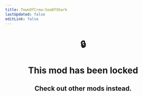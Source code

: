```yaml
---
title: TownOfCrew:SeaOfShark
lastUpdated: false
editLink: false
---
```


<div align="center">
<h1>🔒</h1>
<h1>This mod has been locked</h1>
<h2>Check out other mods instead.</h2>
</div>
